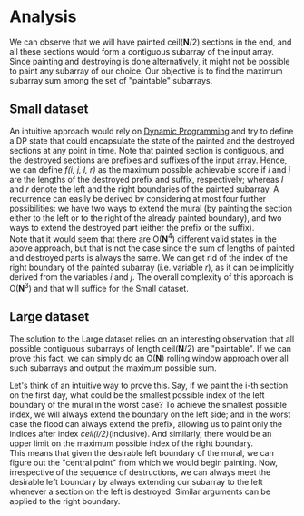 # Analysis

We can observe that we will have painted ceil(**N**/2) sections in the end, and all these sections would form a contiguous subarray of the input array. Since painting and destroying is done alternatively, it might not be possible to paint any subarray of our choice. Our objective is to find the maximum subarray sum among the set of "paintable" subarrays.

## Small dataset

An intuitive approach would rely on [Dynamic Programming](https://en.wikipedia.org/wiki/Dynamic_programming) and try to define a DP state that could encapsulate the state of the painted and the destroyed sections at any point in time. Note that painted section is contiguous, and the destroyed sections are prefixes and suffixes of the input array.
Hence, we can define _f(i, j, l, r)_ as the maximum possible achievable score if _i_ and _j_ are the lengths of the destroyed prefix and suffix, respectively; whereas _l_ and _r_ denote the left and the right boundaries of the painted subarray. A recurrence can easily be derived by considering at most four further possibilities: we have two ways to extend the mural (by painting the section either to the left or to the right of the already painted boundary), and two ways to extend the destroyed part (either the prefix or the suffix).<br>
Note that it would seem that there are O(**N**<sup>4</sup>) different valid states in the above approach, but that is not the case since the sum of lengths of painted and destroyed parts is always the same. We can get rid of the index of the right boundary of the painted subarray (i.e. variable _r_), as it can be implicitly derived from the variables _i_ and _j_.
The overall complexity of this approach is O(**N**<sup>3</sup>) and that will suffice for the Small dataset.

## Large dataset

The solution to the Large dataset relies on an interesting observation that all possible contiguous subarrays of length ceil(**N**/2) are "paintable". If we can prove this fact, we can simply do an O(**N**) rolling window approach over all such subarrays and output the maximum possible sum.

Let's think of an intuitive way to prove this. Say, if we paint the i-th section on the first day, what could be the smallest possible index of the left boundary of the mural in the worst case? To achieve the smallest possible index, we will always extend the boundary on the left side; and in the worst case the flood can always extend the prefix, allowing us to paint only the indices after index _ceil(i/2)_(inclusive). And similarly, there would be an upper limit on the maximum possible index of the right boundary.<br>
This means that given the desirable left boundary of the mural, we can figure out the "central point" from which we would begin painting. Now, irrespective of the sequence of destructions, we can always meet the desirable left boundary by always extending our subarray to the left whenever a section on the left is destroyed. Similar arguments can be applied to the right boundary.
